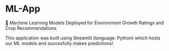 # ML-App
🤖 Machine Learning Models Deployed for Environment Growth Ratings and Crop Recommendations 

This application was built using Streamlit (language: Python) which hosts our ML models and succesfully makes predictions!
